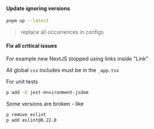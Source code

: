 #### Update ignoring versions

```bash
pnpm up --latest
```

> replace all occurrences in configs


#### Fix all critical issues

For example new NextJS stopped using links inside "Link"

All global `css` includes must be in the `_app.tsx`

For unit tests

```bash
p add -D jest-environment-jsdom
```

Some versions are broken - like

```bash
p remove eslint
p add eslint@8.22.0
```

